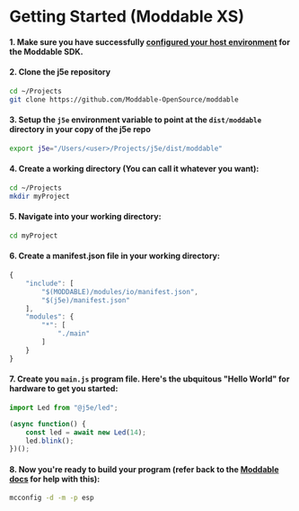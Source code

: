 # Getting Started (Moddable XS)

#### 1. Make sure you have successfully [configured your host environment](https://github.com/Moddable-OpenSource/moddable/blob/public/documentation/Moddable%20SDK%20-%20Getting%20Started.md) for the Moddable SDK. 

#### 2. Clone the j5e repository

````bash
cd ~/Projects
git clone https://github.com/Moddable-OpenSource/moddable
````

#### 3. Setup the ```j5e``` environment variable to point at the ```dist/moddable``` directory in your copy of the j5e repo

````bash
export j5e="/Users/<user>/Projects/j5e/dist/moddable"
````


#### 4. Create a working directory (You can call it whatever you want):

````bash
cd ~/Projects
mkdir myProject
````

#### 5. Navigate into your working directory:

````bash
cd myProject
````

#### 6. Create a manifest.json file in your working directory:

````js
{
	"include": [
		"$(MODDABLE)/modules/io/manifest.json",
		"$(j5e)/manifest.json"
	],
	"modules": {
		"*": [
			"./main"
		]
	}
}
````

#### 7. Create you ```main.js``` program file. Here's the ubquitous "Hello World" for hardware to get you started:

````js
import Led from "@j5e/led";

(async function() {
	const led = await new Led(14);
	led.blink();
})();
````

#### 8. Now you're ready to build your program (refer back to the [Moddable docs](https://github.com/Moddable-OpenSource/moddable/tree/public/examples#building-apps) for help with this):

````bash
mcconfig -d -m -p esp
````